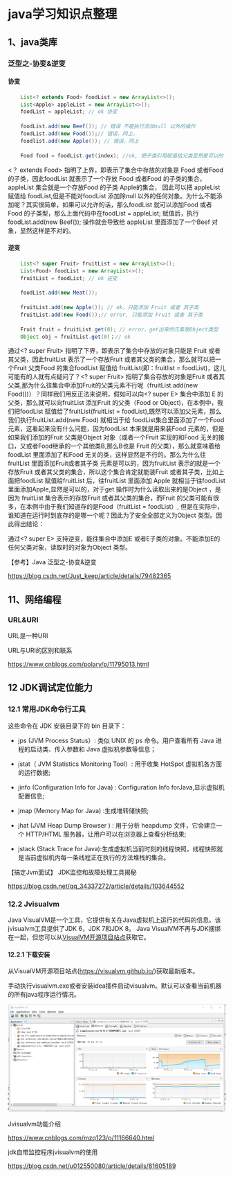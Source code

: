 # java学习知识点整理

## 1、java类库

### 泛型之-协变&逆变

#### 协变

```java
    List<? extends Food> foodList = new ArrayList<>();
    List<Apple> appleList = new ArrayList<>();
    foodList = appleList; // ok 协变
    
    foodList.add(new Beef()); // 错误 不能执行添加null 以外的操作
    foodList.add(new Food());// 错误，同上，
    foodlist.add(new Apple()); // 错误，同上
    
    Food food = foodList.get(index); //ok, 把子类引用赋值给父类显然是可以的
```

<？ extends Food> 指明了上界，即表示了集合中存放的对象是 Food 或者Food 的子类，因此foodList 就表示了一个存放 Food 或者Food 的子类的集合，appleList 集合就是一个存放Food 的子类 Apple的集合， 因此可以把 appleList 赋值给 foodList,但是不能对foodList 添加除null 以外的任何对象。为什么不能添加呢？其实很简单，如果可以允许的话，那么foodList 就可以添加Food 或者Food 的子类型，那么上面代码中在foodList = appleList; 赋值后，执行foodList.add(new Beef()); 操作就会导致给 appleList 里面添加了一个Beef 对象，显然这样是不对的。

#### 逆变

```java
    List<? super Fruit> fruitList = new ArrayList<>();
    List<Food> foodList = new ArrayList<>();
    fruitList = foodList; // ok 逆变
    
    foodList.add(new Meat()); 
    
    fruitList.add(new Apple()); // ok，只能添加 Fruit 或者 其子类
    fruitList.add(new Food());// error, 只能添加 Fruit 或者 其子类
    
    Fruit fruit = fruitList.get(0); // error，get出来的元素是Object类型
    Object obj = fruitList.get(0)；// ok 
```


通过<? super Fruit> 指明了下界，即表示了集合中存放的对象只能是 Fruit 或者其父类，因此fruitList 表示了一个存放Fruit 或者其父类的集合，那么就可以把一个Fruit 父类Food 的集合foodList 赋值给 fruitList(即：fruitlist = foodList)，这儿可能有的人就有点疑问了？<? super Fruit> 指明了集合存放的对象是Fruit 或者其父类,那为什么往集合中添加Fruit的父类元素不行呢（fruitList.add(new Food())）？同样我们用反正法来说明，假如可以向<? super E> 集合中添加 E 的父类，那么就可以向fruitList 添加Fruit 的父类（Food or Object)，在本例中，我们把foodList 赋值给了fruitList(fruitList = foodList),既然可以添加父元素，那么我们执行fruitList.add(new Food) 就相当于给 foodList集合里面添加了一个Food元素，这看起来没有什么问题，因为foodList 本来就是用来装Food 元素的，但是如果我们添加的Fruit 父类是Object 对象（或者一个Fruit 实现的和Food 无关的接口，又或者Food继承的一个其他类B,那么B也是 Fruit 的父类），那么就意味着给foodList 里面添加了和Food 无关的类，这样显然是不行的。那么为什么往fruitList 里面添加Fruit或者其子类 元素是可以的，因为fruitList 表示的就是一个存放Fruit 或者其父类的集合，所以这个集合肯定就能装Fruit 或者其子类，比如上面把foodList 赋值给fruitList 后，往fruitList 里面添加 Apple 就相当于往foodList 里面添加Apple,显然是可以的，对于get 操作时为什么读取出来的是Object ，是因为 fruitList 集合表示的存放Fruit 或者其父类的集合，而Fruit 的父类可能有很多，在本例中由于我们知道存的是Food（fruitList = foodList）, 但是在实际中，谁知道在运行时到底存的是哪一个呢？因此为了安全全部定义为Object 类型。因此得出结论：

通过<? super E> 支持逆变，能往集合中添加E 或者E子类的对象。不能添加E的任何父类对象，读取时的对象为Object 类型。


【参考】Java 泛型之-协变&逆变

https://blog.csdn.net/Just_keep/article/details/79482365

## 11、网络编程

### URL&URI

URL是一种URI

URL与URI的区别和联系

https://www.cnblogs.com/polary/p/11795013.html

## 12 JDK调试定位能力

### 12.1 常用JDK命令行工具

这些命令在 JDK 安装目录下的 bin 目录下：

- jps (JVM Process Status）: 类似 UNIX 的 ps 命令。用户查看所有 Java 进程的启动类、传入参数和 Java 虚拟机参数等信息；

- jstat（ JVM Statistics Monitoring Tool）: 用于收集 HotSpot 虚拟机各方面的运行数据;

- jinfo (Configuration Info for Java) : Configuration Info forJava,显示虚拟机配置信息;

- jmap (Memory Map for Java) :生成堆转储快照;

- jhat (JVM Heap Dump Browser ) : 用于分析 heapdump 文件，它会建立一个 HTTP/HTML 服务器，让用户可以在浏览器上查看分析结果;

- jstack (Stack Trace for Java):生成虚拟机当前时刻的线程快照，线程快照就是当前虚拟机内每一条线程正在执行的方法堆栈的集合。

【搞定Jvm面试】 JDK监控和故障处理工具揭秘

https://blog.csdn.net/qq_34337272/article/details/103644552

### 12.2 Jvisualvm
Java VisualVM是一个工具，它提供有关在Java虚拟机上运行的代码的信息。该jvisualvm工具提供了JDK 6，JDK 7和JDK 8。
Java VisualVM不再与JDK捆绑在一起，但您可以从[VisualVM开源项目站点](https://visualvm.github.io/)获取它。

#### 12.2.1 下载安装

从VisualVM开源项目站点(https://visualvm.github.io/)获取最新版本。

手动执行visualvm.exe或者安装idea插件启动visualvm。默认可以查看当前机器的所有java程序运行情况。

![](https://github.com/KaoGu/ResourceRepo/blob/master/java/jdk/visualvm/windows.png?raw=true)


Jvisualvm功能介绍

https://www.cnblogs.com/mzq123/p/11166640.html

jdk自带监控程序jvisualvm的使用

https://blog.csdn.net/u012550080/article/details/81605189

